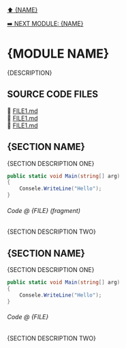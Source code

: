 [:arrow_up: {NAME}](/README.md)

[:arrow_right: NEXT MODULE: {NAME}](/README.md)

# {MODULE NAME}
{DESCRIPTION}

## SOURCE CODE FILES
:link: [FILE1.md](/README.md)\
:link: [FILE1.md](/README.md)\
:link: [FILE1.md](/README.md)

## {SECTION NAME}
{SECTION DESCRIPTION ONE}
``` csharp
public static void Main(string[] arg)
{
    Consele.WriteLine("Hello");
}
```
###### Code @ {FILE} (fragment)
{SECTION DESCRIPTION TWO}


## {SECTION NAME}
{SECTION DESCRIPTION ONE}
``` csharp
public static void Main(string[] arg)
{
    Consele.WriteLine("Hello");
}
```
###### Code @ {FILE}
{SECTION DESCRIPTION TWO}